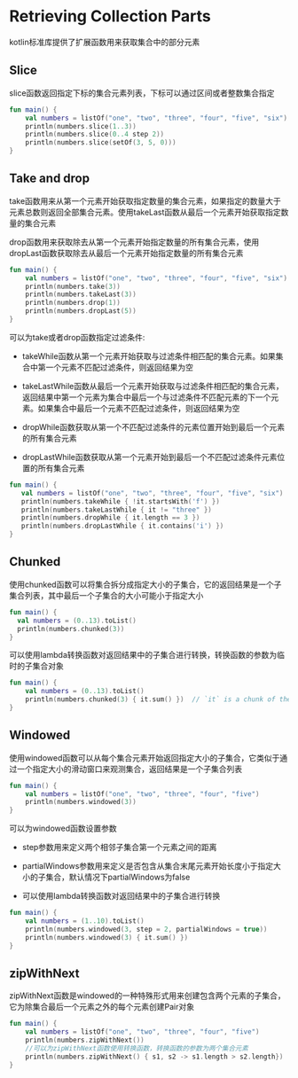 # Retrieving Collection Parts
kotlin标准库提供了扩展函数用来获取集合中的部分元素

## Slice
slice函数返回指定下标的集合元素列表，下标可以通过区间或者整数集合指定

```kotlin
fun main() {
    val numbers = listOf("one", "two", "three", "four", "five", "six")    
    println(numbers.slice(1..3))
    println(numbers.slice(0..4 step 2))
    println(numbers.slice(setOf(3, 5, 0)))    
}
```

## Take and drop
take函数用来从第一个元素开始获取指定数量的集合元素，如果指定的数量大于元素总数则返回全部集合元素。使用takeLast函数从最后一个元素开始获取指定数量的集合元素

drop函数用来获取除去从第一个元素开始指定数量的所有集合元素，使用dropLast函数获取除去从最后一个元素开始指定数量的所有集合元素

```kotlin
fun main() {
    val numbers = listOf("one", "two", "three", "four", "five", "six")
    println(numbers.take(3))
    println(numbers.takeLast(3))
    println(numbers.drop(1))
    println(numbers.dropLast(5))
}
```

可以为take或者drop函数指定过滤条件:
 
 * takeWhile函数从第一个元素开始获取与过滤条件相匹配的集合元素。如果集合中第一个元素不匹配过滤条件，则返回结果为空
 
 * takeLastWhile函数从最后一个元素开始获取与过滤条件相匹配的集合元素，返回结果中第一个元素为集合中最后一个与过滤条件不匹配元素的下一个元素。如果集合中最后一个元素不匹配过滤条件，则返回结果为空
 
 * dropWhile函数获取从第一个不匹配过滤条件的元素位置开始到最后一个元素的所有集合元素
 
* dropLastWhile函数获取从第一个元素开始到最后一个不匹配过滤条件元素位置的所有集合元素
 
 ```kotlin
 fun main() {
    val numbers = listOf("one", "two", "three", "four", "five", "six")
    println(numbers.takeWhile { !it.startsWith('f') })
    println(numbers.takeLastWhile { it != "three" })
    println(numbers.dropWhile { it.length == 3 })
    println(numbers.dropLastWhile { it.contains('i') })
}
 ```
 
 ## Chunked
 使用chunked函数可以将集合拆分成指定大小的子集合，它的返回结果是一个子集合列表，其中最后一个子集合的大小可能小于指定大小
 
  ```kotlin
 fun main() {
    val numbers = (0..13).toList()
    println(numbers.chunked(3))
}
 ```
 
 可以使用lambda转换函数对返回结果中的子集合进行转换，转换函数的参数为临时的子集合对象
 
```kotlin
fun main() {
    val numbers = (0..13).toList() 
    println(numbers.chunked(3) { it.sum() })  // `it` is a chunk of the original collection
}
```

## Windowed
使用windowed函数可以从每个集合元素开始返回指定大小的子集合，它类似于通过一个指定大小的滑动窗口来观测集合，返回结果是一个子集合列表

```kotlin
fun main() {
    val numbers = listOf("one", "two", "three", "four", "five")    
    println(numbers.windowed(3))
}
```

可以为windowed函数设置参数

* step参数用来定义两个相邻子集合第一个元素之间的距离

* partialWindows参数用来定义是否包含从集合末尾元素开始长度小于指定大小的子集合，默认情况下partialWindows为false

* 可以使用lambda转换函数对返回结果中的子集合进行转换

```kotlin
fun main() {
    val numbers = (1..10).toList()
    println(numbers.windowed(3, step = 2, partialWindows = true))
    println(numbers.windowed(3) { it.sum() })
}
```

## zipWithNext
zipWithNext函数是windowed的一种特殊形式用来创建包含两个元素的子集合，它为除集合最后一个元素之外的每个元素创建Pair对象

```kotlin
fun main() {
    val numbers = listOf("one", "two", "three", "four", "five")    
    println(numbers.zipWithNext())
    //可以为zipWithNext函数使用转换函数，转换函数的参数为两个集合元素
    println(numbers.zipWithNext() { s1, s2 -> s1.length > s2.length})
}
```

